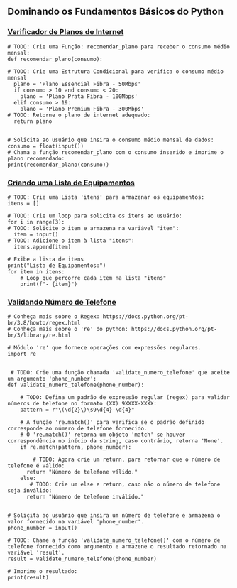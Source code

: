## Dominando os Fundamentos Básicos do Python

### [Verificador de Planos de Internet](https://github.com/elnataoliveira/DIO/blob/main/Python%20AI%20Backend%20Developer/Desafios/Dominando%20os%20Fundamentos%20B%C3%A1sicos%20do%20Python/verificador_de_planos_de_internet.py)

```
# TODO: Crie uma Função: recomendar_plano para receber o consumo médio mensal:
def recomendar_plano(consumo):
  
# TODO: Crie uma Estrutura Condicional para verifica o consumo médio mensal
  plano = 'Plano Essencial Fibra - 50Mbps'
  if consumo > 10 and consumo < 20:
    plano = 'Plano Prata Fibra - 100Mbps'
  elif consumo > 19:
    plano = 'Plano Premium Fibra - 300Mbps'
# TODO: Retorne o plano de internet adequado:
  return plano
    

# Solicita ao usuário que insira o consumo médio mensal de dados:
consumo = float(input())
# Chama a função recomendar_plano com o consumo inserido e imprime o plano recomendado:
print(recomendar_plano(consumo))
```

### [Criando uma Lista de Equipamentos](https://github.com/elnataoliveira/DIO/blob/main/Python%20AI%20Backend%20Developer/Desafios/Dominando%20os%20Fundamentos%20B%C3%A1sicos%20do%20Python/criando_uma_lista_de_equipamentos.py)

```
# TODO: Crie uma Lista 'itens' para armazenar os equipamentos:
itens = []

# TODO: Crie um loop para solicita os itens ao usuário:
for i in range(3):
# TODO: Solicite o item e armazena na variável "item":
  item = input()
# TODO: Adicione o item à lista "itens":
  itens.append(item)

# Exibe a lista de itens
print("Lista de Equipamentos:")  
for item in itens:
    # Loop que percorre cada item na lista "itens"
    print(f"- {item}")
```
### [Validando Número de Telefone](https://github.com/elnataoliveira/DIO/blob/main/Python%20AI%20Backend%20Developer/Desafios/Dominando%20os%20Fundamentos%20B%C3%A1sicos%20do%20Python/validando_numero_de_telefone.py)
```
# Conheça mais sobre o Regex: https://docs.python.org/pt-br/3.8/howto/regex.html
# Conheça mais sobre o 're' do python: https://docs.python.org/pt-br/3/library/re.html

# Módulo 're' que fornece operações com expressões regulares.
import re


 # TODO: Crie uma função chamada 'validate_numero_telefone' que aceite um argumento 'phone_number':
def validate_numero_telefone(phone_number):
   
    # TODO: Defina um padrão de expressão regular (regex) para validar números de telefone no formato (XX) 9XXXX-XXXX:
    pattern = r"\(\d{2}\)\s9\d{4}-\d{4}"

    # A função 're.match()' para verifica se o padrão definido corresponde ao número de telefone fornecido.
    # O 're.match()' retorna um objeto 'match' se houver correspondência no início da string, caso contrário, retorna 'None'.
    if re.match(pattern, phone_number):
      
        # TODO: Agora crie um return, para retornar que o número de telefone é válido:
      return "Número de telefone válido."
    else: 
       # TODO: Crie um else e return, caso não o número de telefone seja inválido:
      return "Número de telefone inválido." 
    

# Solicita ao usuário que insira um número de telefone e armazena o valor fornecido na variável 'phone_number'.
phone_number = input()  

# TODO: Chame a função 'validate_numero_telefone()' com o número de telefone fornecido como argumento e armazene o resultado retornado na variável 'result'.
result = validate_numero_telefone(phone_number)

# Imprime o resultado:
print(result)

```
